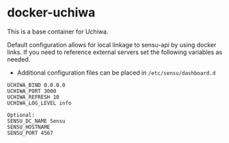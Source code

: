 docker-uchiwa
============

This is a base container for Uchiwa. 

Default configuration allows for local linkage to sensu-api by using docker links.  If you need to reference external servers set the following variables as needed.

* Additional configuration files can be placed in ```/etc/sensu/dashboard.d```

```    
UCHIWA_BIND 0.0.0.0
UCHIWA_PORT 3000
UCHIWA_REFRESH 10
UCHIWA_LOG_LEVEL info

Optional:
SENSU_DC_NAME Sensu
SENSU_HOSTNAME
SENSU_PORT 4567
```
